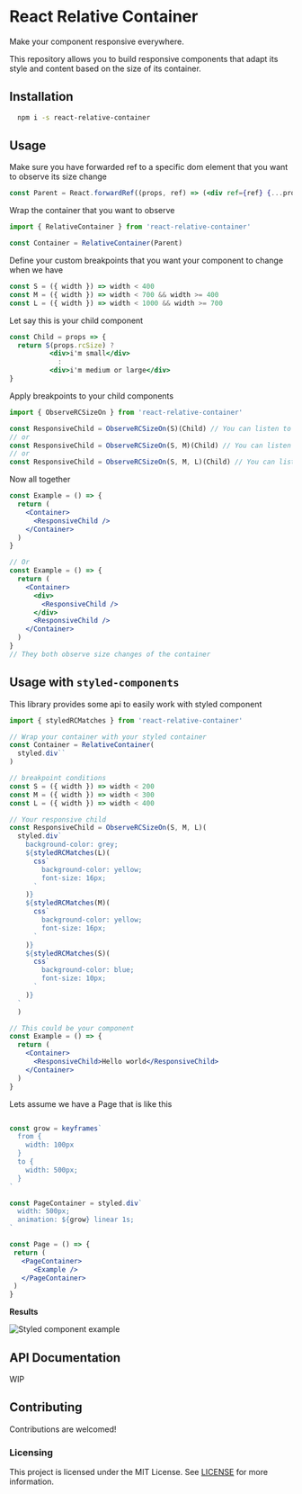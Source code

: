 # **React Relative Container**

Make your component responsive everywhere.

This repository allows you to build responsive components that adapt its style and content based on the size of its container.

## Installation
```sh
  npm i -s react-relative-container
```

## Usage

Make sure you have forwarded ref to a specific dom element that you want to observe its size change
```jsx
const Parent = React.forwardRef((props, ref) => (<div ref={ref} {...props} />)
```

Wrap the container that you want to observe
```jsx
import { RelativeContainer } from 'react-relative-container'

const Container = RelativeContainer(Parent)
```

Define your custom breakpoints that you want your component to change when we have
```jsx
const S = ({ width }) => width < 400
const M = ({ width }) => width < 700 && width >= 400
const L = ({ width }) => width < 1000 && width >= 700
```

Let say this is your child component
```jsx
const Child = props => {
  return S(props.rcSize) ? 
          <div>i'm small</div> 
            : 
          <div>i'm medium or large</div>
}
```

Apply breakpoints to your child components
```jsx
import { ObserveRCSizeOn } from 'react-relative-container'

const ResponsiveChild = ObserveRCSizeOn(S)(Child) // You can listen to S only
// or
const ResponsiveChild = ObserveRCSizeOn(S, M)(Child) // You can listen to S and M only
// or
const ResponsiveChild = ObserveRCSizeOn(S, M, L)(Child) // You can listen to S, M and L
```

Now all together

```jsx
const Example = () => {
  return (
    <Container>
      <ResponsiveChild />
    </Container>
  )
}

// Or
const Example = () => {
  return (
    <Container>
      <div>
        <ResponsiveChild />
      </div>
      <ResponsiveChild />
    </Container>
  )
}
// They both observe size changes of the container
```

## Usage with `styled-components`
This library provides some api to easily work with styled component
```jsx
import { styledRCMatches } from 'react-relative-container'

// Wrap your container with your styled container
const Container = RelativeContainer(
  styled.div``
)

// breakpoint conditions
const S = ({ width }) => width < 200
const M = ({ width }) => width < 300
const L = ({ width }) => width < 400

// Your responsive child
const ResponsiveChild = ObserveRCSizeOn(S, M, L)(
  styled.div`
    background-color: grey;
    ${styledRCMatches(L)(
      css`
        background-color: yellow;
        font-size: 16px;
      `
    )}
    ${styledRCMatches(M)(
      css`
        background-color: yellow;
        font-size: 16px;
      `
    )}
    ${styledRCMatches(S)(
      css`
        background-color: blue;
        font-size: 10px;
      `
    )}
  `
  )

// This could be your component
const Example = () => {
  return (
    <Container>
      <ResponsiveChild>Hello world</ResponsiveChild>
    </Container>
  )
}
```

Lets assume we have a Page that is like this
```jsx

const grow = keyframes`
  from {
    width: 100px
  }
  to {
    width: 500px;
  }
`

const PageContainer = styled.div`
  width: 500px;
  animation: ${grow} linear 1s;
`

const Page = () => {
 return (
   <PageContainer>
      <Example />
   </PageContainer>
 )
}
```

**Results**

![Styled component example](https://user-images.githubusercontent.com/15144618/99157663-40a98480-26cb-11eb-92ec-c5e7736e7a96.gif)

## API Documentation
WIP

## Contributing

Contributions are welcomed!

### Licensing

This project is licensed under the MIT License. See [LICENSE](LICENSE) for more information.
